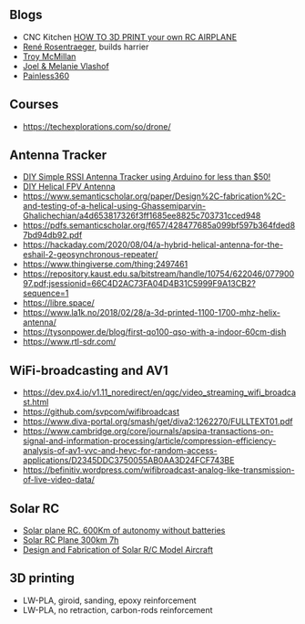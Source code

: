 ## Blogs

- CNC Kitchen [HOW TO 3D PRINT your own RC AIRPLANE](https://www.youtube.com/watch?v=Ztygn--BsjI&list=PLEOQTmIWJ_rnHDVqxPP-GQNJ1UcQ-eF2q&index=7)
- [René Rosentraeger](https://www.youtube.com/channel/UCj6O_mJ5G0JiGLTJUemIO_A), builds harrier
- [Troy McMillan](https://www.youtube.com/c/TroyMcMillan/playlists)
- [Joel & Melanie Vlashof](https://www.youtube.com/c/JoelMelanieVlashof/playlists)
- [Painless360](https://www.youtube.com/c/Painless360/playlists)

## Courses

- https://techexplorations.com/so/drone/

## Antenna Tracker

- [DIY Simple RSSI Antenna Tracker using Arduino for less than $50!](https://www.youtube.com/watch?v=GGtqUXKE-ro)
- [DIY Helical FPV Antenna](https://www.youtube.com/watch?v=fS7MKYkKN-A)
- https://www.semanticscholar.org/paper/Design%2C-fabrication%2C-and-testing-of-a-helical-using-Ghassemiparvin-Ghalichechian/a4d653817326f3ff1685ee8825c703731cced948
- https://pdfs.semanticscholar.org/f657/428477685a099bf597b364fded87bd94db92.pdf
- https://hackaday.com/2020/08/04/a-hybrid-helical-antenna-for-the-eshail-2-geosynchronous-repeater/
- https://www.thingiverse.com/thing:2497461
- https://repository.kaust.edu.sa/bitstream/handle/10754/622046/07790097.pdf;jsessionid=66C4D2AC73FA04D4B31C5999F9A13CB2?sequence=1
- https://libre.space/
- https://www.la1k.no/2018/02/28/a-3d-printed-1100-1700-mhz-helix-antenna/
- https://tysonpower.de/blog/first-qo100-qso-with-a-indoor-60cm-dish
- https://www.rtl-sdr.com/

## WiFi-broadcasting and AV1

- https://dev.px4.io/v1.11_noredirect/en/qgc/video_streaming_wifi_broadcast.html
- https://github.com/svpcom/wifibroadcast
- https://www.diva-portal.org/smash/get/diva2:1262270/FULLTEXT01.pdf
- https://www.cambridge.org/core/journals/apsipa-transactions-on-signal-and-information-processing/article/compression-efficiency-analysis-of-av1-vvc-and-hevc-for-random-access-applications/D2345DDC3750055AB0AA3D24FCF743BE
- https://befinitiv.wordpress.com/wifibroadcast-analog-like-transmission-of-live-video-data/

## Solar RC

- [Solar plane RC. 600Km of autonomy without batteries](https://www.youtube.com/watch?v=nk2-mRIhF0Q)
- [Solar RC Plane 300km 7h](https://discuss.ardupilot.org/t/solar-rc-plane-300km-7h/60981)
- [Design and Fabrication of Solar R/C Model Aircraft](https://www.ijmer.com/papers/Vol3_Issue2/AZ32752758.pdf)

## 3D printing

- LW-PLA, giroid, sanding, epoxy reinforcement
- LW-PLA, no retraction, carbon-rods reinforcement
